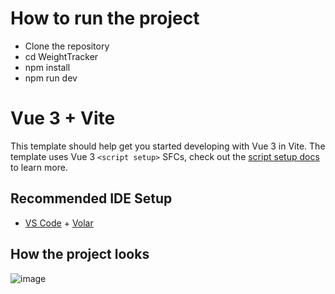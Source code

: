 # How to run the project
- Clone the repository
- cd WeightTracker
- npm install
- npm run dev

# Vue 3 + Vite

This template should help get you started developing with Vue 3 in Vite. The template uses Vue 3 `<script setup>` SFCs, check out the [script setup docs](https://v3.vuejs.org/api/sfc-script-setup.html#sfc-script-setup) to learn more.

## Recommended IDE Setup

- [VS Code](https://code.visualstudio.com/) + [Volar](https://marketplace.visualstudio.com/items?itemName=Vue.volar)

## How the project looks
![image](https://user-images.githubusercontent.com/60620581/196040244-ae872c4f-4cb4-4f64-8894-558b64594e3b.png)

